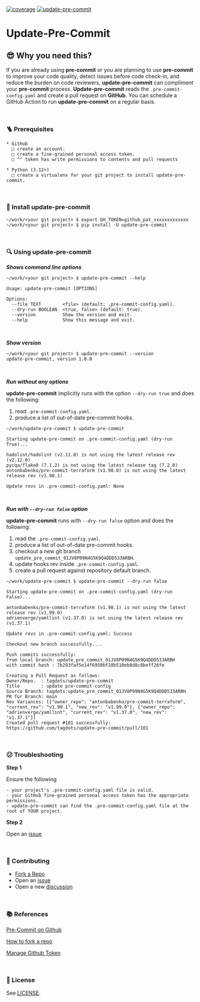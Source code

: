 [![coverage](https://github.com/tagdots-dev/public201/actions/workflows/cron-coverage.yaml/badge.svg)](https://github.com/tagdots-dev/public201/actions/workflows/cron-coverage.yaml) [![update-pre-commit](https://github.com/tagdots-dev/public201/actions/workflows/cron-update-pre-commit.yaml/badge.svg)](https://github.com/tagdots-dev/public201/actions/workflows/cron-update-pre-commit.yaml)

# Update-Pre-Commit

## 😎 Why you need this?
If you are already using **pre-commit** or you are planning to use **pre-commit** to improve your code quality, detect issues before code check-in, and reduce the burden on code reviewers, **update-pre-commit** can compliment your **pre-commit** process.  **Update-pre-commit** reads the `.pre-commit-config.yaml` and create a pull request on **GitHub**.  You can schedule a GitHub Action to run **update-pre-commit** on a regular basis.

<br>

### 🪜 Prerequisites
```
* GitHub
  □ create an account.
  □ create a fine-grained personal access token.
  □ ^^ token has write permissions to contents and pull requests

* Python (3.12+)
  □ create a virtualenv for your git project to install update-pre-commit.
```

<br>

### 🔆 Install update-pre-commit
```
~/work/<your git project> $ export GH_TOKEN=github_pat_xxxxxxxxxxxxx
~/work/<your git project> $ pip install -U update-pre-commit
```

<br>

### 🔍 Using update-pre-commit
_**Shows command line options**_
```
~/work/<your git project> $ update-pre-commit --help

Usage: update-pre-commit [OPTIONS]

Options:
  --file TEXT        <file> (default: .pre-commit-config.yaml).
  --dry-run BOOLEAN  <true, false> (default: true).
  --version          Show the version and exit.
  --help             Show this message and exit.
```

<br>

_**Show version**_
```
~/work/<your git project> $ update-pre-commit --version
update-pre-commit, version 1.0.0
```

<br>

_**Run without any options**_

**update-pre-commit** implicitly runs with the option `--dry-run true` and does the following:
1. read `.pre-commit-config.yaml`.
1. produce a list of out-of-date pre-commit hooks.

```
~/work/update-pre-commit $ update-pre-commit

Starting update-pre-commit on .pre-commit-config.yaml (dry-run True)...

hadolint/hadolint (v2.11.0) is not using the latest release rev (v2.12.0)
pycqa/flake8 (7.1.2) is not using the latest release tag (7.2.0)
antonbabenko/pre-commit-terraform (v1.98.0) is not using the latest release rev (v1.98.1)

Update revs in .pre-commit-config.yaml: None
```

<br>

_**Run with `--dry-run false` option**_

**update-pre-commit** runs with `--dry-run false` option and does the following:
1. read the `.pre-commit-config.yaml`.
1. produce a list of out-of-date pre-commit hooks.
1. checkout a new git branch `update_pre_commit_01JV8P09N4G5K9Q4DDD533ARBH`.
1. update hooks rev inside `.pre-commit-config.yaml`.
1. create a pull request against repository default branch.

```
~/work/update-pre-commit $ update-pre-commit --dry-run false

Starting update-pre-commit on .pre-commit-config.yaml (dry-run False)...

antonbabenko/pre-commit-terraform (v1.98.1) is not using the latest release rev (v1.99.0)
adrienverge/yamllint (v1.37.0) is not using the latest release rev (v1.37.1)

Update revs in .pre-commit-config.yaml: Success

Checkout new branch successfully....

Push commits successfully:
from local branch: update_pre_commit_01JV8P09N4G5K9Q4DDD533ARBH
with commit hash : 7b293faf5e14f6950bf28b510eb8d8c8beff26fe

Creating a Pull Request as follows:
Owner/Repo.  : tagdots/update-pre-commit
Title        : update pre-commit-config
Source Branch: tagdots:update_pre_commit_01JV8P09N4G5K9Q4DDD533ARBH
PR for Branch: main
Rev Variances: [{"owner_repo": "antonbabenko/pre-commit-terraform", "current_rev": "v1.98.1", "new_rev": "v1.99.0"}, {"owner_repo": "adrienverge/yamllint", "current_rev": "v1.37.0", "new_rev": "v1.37.1"}]
Created pull request #101 successfully: https://github.com/tagdots/update-pre-commit/pull/101
```

<br>

### 😕  Troubleshooting

**Step 1**

Ensure the following
```
- your project's .pre-commit-config.yaml file is valid.
- your GitHub fine-grained personal access token has the appropriate permissions.
- update-pre-commit can find the .pre-commit-config.yaml file at the root of YOUR project.
```

**Step 2**

Open an [issue][issues]


<br>

### 🙏  Contributing

- [Fork a Repo][fork-a-repository]
- Open an [issue][issues]
- Open a new [discussion][discussions]

<br>

### 📚 References

[Pre-Commit on Github](https://github.com/pre-commit/pre-commit-hooks)

[How to fork a repo](https://docs.github.com/en/pull-requests/collaborating-with-pull-requests/working-with-forks/fork-a-repo)

[Manage Github Token](https://docs.github.com/en/authentication/keeping-your-account-and-data-secure/managing-your-personal-access-tokens)

<br>

### 📖 License

See [LICENSE](LICENSE).

[discussions]: https://github.com/tagdots/update-pre-commit/discussions
[fork-a-repository]: https://docs.github.com/en/pull-requests/collaborating-with-pull-requests/working-with-forks/fork-a-repo
[issues]: https://github.com/tagdots/update-pre-commit/issues
